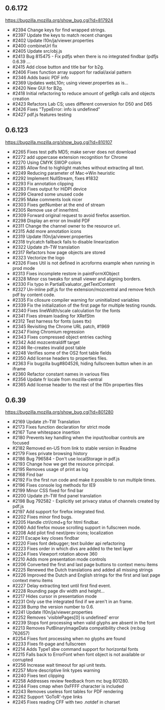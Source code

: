 
## 0.6.172
https://bugzilla.mozilla.org/show_bug.cgi?id=817924

* #2394 Change keys for find wrapped strings.
* #2397 Update the keys to match recent changes
* #2402 Update l10n/ja/viewer.properties
* #2400 combineUrl fix
* #2405 Update src/obj.js
* #2413 Bug 815475 - Fix pdfjs when there is no integrated findbar (pdfjs 0.6.39 ...
* #2415 Add close button and title bar for b2g.
* #2406 Fixes function array support for radial/axial pattern
* #2346 Adds basic PDF info
* #2369 Updates webL10n; using viewer.properties as is...
* #2420 New GUI for B2g.
* #2418 Initial refactoring to reduce amount of getRgb calls and objects creation
* #2423 Refactors Lab CS; uses different conversion for D50 and D65
* #2426 Fixes "TypeError: info is undefined"
* #2427 pdf.js features testing

## 0.6.123
https://bugzilla.mozilla.org/show_bug.cgi?id=810107

* #2265 Fixes test pdfs MD5; make server does not download
* #2272 add uppercase extension recognition for Chrome
* #2270 Using CMYK SWOP colors
* #2285 Allow find to highlight matches without extracting all text.
* #2249 Reducing parameter of Mac->Win heuristic
* #2292 Implement NullStream, fixes #1832
* #2293 Fix annotation clipping
* #2283 Fixes output for HiDPI device
* #2299 Cleared some unused code
* #2295 Make comments look nicer
* #2303 Fixes getNumber at the end of stream
* #2305 Remove use of innerhtml.
* #2309 Forward original request to avoid firefox assertion.
* #2298 Display an error on Invalid PDF
* #2311 Change the channel owner to the resource url.
* #2315 Add more annotation icons
* #2319 Update l10n/ja/viewer.properties
* #2318 try/catch fallback fails to disable linearization
* #2322 Update zh-TW translation
* #2317 Refactors how page objects are stored
* #2323 Vectorize the logo
* #2326 Fixes Util is not defined in acroforms example when running in prod mode
* #2313 Fixes incomplete restore in paintFormXObject
* #2328 Minor css tweaks for small viewer and aligning borders.
* #2330 Fix typo in PartialEvaluator_getTextContent
* #2327 Un-inline pdf.js for the extension/mozcentral and remove fetch pdf by content code.
* #2335 Fix cllosure compiler warning for uninitialized variables
* #2339 Fix the initialization of the first page for multiple testing rounds.
* #2340 Fixes lineWidth/scale calculation for the fonts
* #2341 Fixes stream loading for XRefStm
* #2312 Test harness for fonts (uses ttx)
* #2345 Revisiting the Chrome URL patch, #1969
* #2347 Fixing Chromium regression
* #2343 Fixes compressed object entries caching
* #2342 Add mozcentraldiff target
* #2246 Re-creates invalid post table
* #2248 Verifies some of the OS2 font table fields
* #2350 Add license headers to properties files.
* #2363 Fix bugzilla bug#804526, hiding fullscreen button when in an iframe
* #2360 Refactor constant names in various files
* #2356 Update fr locale from mozilla-central
* #2365 Add license header to the rest of the l10n properties files

## 0.6.39
https://bugzilla.mozilla.org/show_bug.cgi?id=801280
* #2169 Update zh-TW Translation
* #2173 Fixes function declaration for strict mode
* #2167 Tune whitespace insertion
* #2180 Prevents key handling when the input/toolbar controls are focused
* #2182 Removed en-US from link to stable version in Readme
* #2179 Fixes private browsing history
* #2186 Bug 796584 - Don't use localStorage in pdf.js
* #2193 Change how we get the resource principal.
* #2195 Removes usage of print as log
* #2168 Find bar
* #2192 Fix the first run code and make it possible to run multiple times.
* #2196 Fixes console log methods for IE9
* #2199 Minor CSS fixed for find bar
* #2200 Update zh-TW find panel translation
* #2198 Bug 792582 - Explicitly set privacy status of channels created by pdf.js
* #2197 Add support for firefox integrated find.
* #2202 Fixes minor find bugs.
* #2205 Handle ctrl/cmd+g for html findbar.
* #2060 Add firefox mouse scrolling support in fullscreen mode.
* #2208 Add pilot find next/prev icons; localization
* #2211 Escape key closes findbar
* #2220 Fixes font debugger; text builder api refactoring
* #2223 Fixes order in which divs are added to the text layer
* #2224 Fixes Viewport rotation above 360
* #2210 Adds more presentation mode controls
* #2206 Converted the first and last page buttons to context menu items
* #2225 Renewed the Dutch translations and added all missing strings
* #2226 Improved the Dutch and English strings for the first and last page context menu items
* #2227 Delay extracting text until first find event.
* #2228 Rounding page div width and height...
* #2217 Hides cursor in presentation mode
* #2231 Only use the integrated find if we aren't in an frame.
* #2238 Bump the version number to 0.6.
* #2241 Update l10n/ja/viewer.properties
* #2252 Removes 'visiblePages[0] is undefined' error
* #2239 Stops font processing when valid glyphs are absent in the font
* #2213 Removes PutBinaryImageData compatibility check (re:bug 762657)
* #2254 Fixes font processing when no glyphs are found
* #2233 Fixes fit-page and fullscreen
* #2214 Adds Type1 sbw command support for horizontal fonts
* #2215 Falls back to ErrorFont when font object is not available or corrupted
* #2256 Increase wait timeout for api unit tests.
* #2257 More descriptive link types warning
* #2240 Fixes text clipping
* #2258 Addresses review feedback from mc bug 801280.
* #2244 Fixes cmap when 0xFFFF character is included
* #2243 Removes useless font tables for PDF rendering
* #2262 Support 'GoToR'-type links
* #2245 Fixes reading CFF with two .notdef in charset

